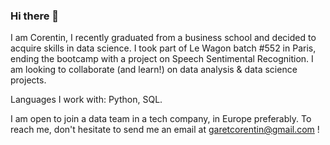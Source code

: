 ### Hi there 👋

I am Corentin, I recently graduated from a business school and decided to acquire skills in data science.
I took part of Le Wagon batch #552 in Paris, ending the bootcamp with a project on Speech Sentimental Recognition.
I am looking to collaborate (and learn!) on data analysis & data science projects.

Languages I work with: Python, SQL.

I am open to join a data team in a tech company, in Europe preferably.
To reach me, don't hesitate to send me an email at garetcorentin@gmail.com !
